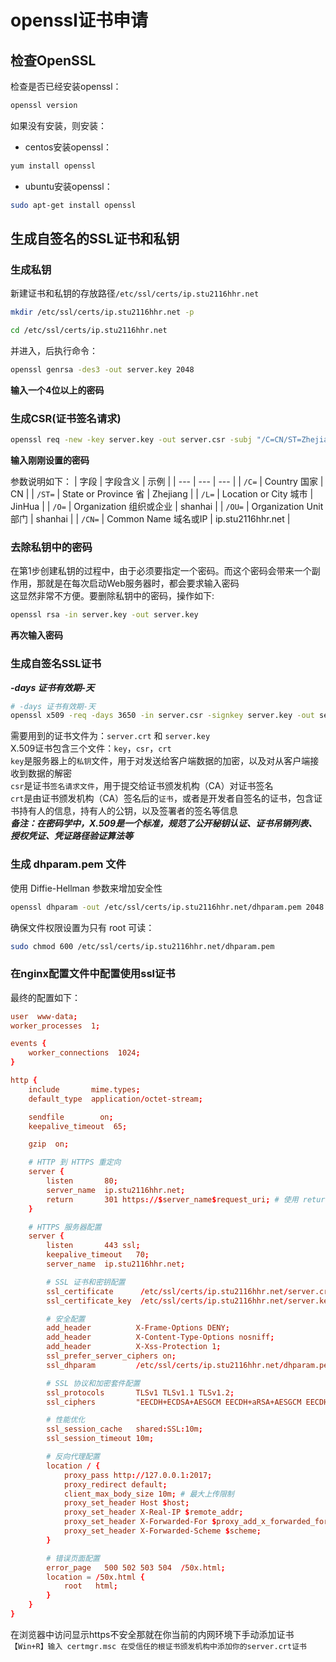 # openssl证书申请

## 检查OpenSSL
检查是否已经安装openssl：
```bash
openssl version
```
如果没有安装，则安装：  
- centos安装openssl：
```bash
yum install openssl
```
- ubuntu安装openssl：
```bash
sudo apt-get install openssl
```

## 生成自签名的SSL证书和私钥

### 生成私钥
新建证书和私钥的存放路径`/etc/ssl/certs/ip.stu2116hhr.net`
```bash
mkdir /etc/ssl/certs/ip.stu2116hhr.net -p
```
```bash
cd /etc/ssl/certs/ip.stu2116hhr.net
```
并进入，后执行命令：
```bash
openssl genrsa -des3 -out server.key 2048
```
**输入一个4位以上的密码**

### 生成CSR(证书签名请求)
```bash
openssl req -new -key server.key -out server.csr -subj "/C=CN/ST=Zhejiang/L=JinHua/O=shanhai/OU=shanhai/CN=ip.stu2116hhr.net"
```
**输入刚刚设置的密码**

参数说明如下：
| 字段 | 字段含义 | 示例 |
| --- | --- | --- |
| `/C=` | Country 国家 | CN |
| `/ST=` | State or Province 省 | Zhejiang |
| `/L=` | Location or City 城市 | JinHua |
| `/O=` | Organization 组织或企业 | shanhai |
| `/OU=` | Organization Unit 部门 | shanhai |
| `/CN=` | Common Name 域名或IP | ip.stu2116hhr.net |

### 去除私钥中的密码
在第1步创建私钥的过程中，由于必须要指定一个密码。而这个密码会带来一个副作用，那就是在每次启动Web服务器时，都会要求输入密码  
这显然非常不方便。要删除私钥中的密码，操作如下:
```bash
openssl rsa -in server.key -out server.key
```
**再次输入密码**

### 生成自签名SSL证书
***-days 证书有效期-天***
```bash
# -days 证书有效期-天
openssl x509 -req -days 3650 -in server.csr -signkey server.key -out server.crt
```
需要用到的证书文件为：`server.crt` 和 `server.key`  
X.509证书包含三个文件：`key`，`csr`，`crt`  
`key`是服务器上的`私钥`文件，用于对发送给客户端数据的加密，以及对从客户端接收到数据的解密  
`csr`是证书`签名请求文件`，用于提交给证书颁发机构（CA）对证书签名  
`crt`是由证书颁发机构（CA）签名后的`证书`，或者是开发者自签名的证书，包含证书持有人的信息，持有人的公钥，以及签署者的签名等信息  
***备注：在密码学中，X.509是一个标准，规范了公开秘钥认证、证书吊销列表、授权凭证、凭证路径验证算法等***

### 生成 dhparam.pem 文件
使用 Diffie-Hellman 参数来增加安全性
```bash
openssl dhparam -out /etc/ssl/certs/ip.stu2116hhr.net/dhparam.pem 2048
```
确保文件权限设置为只有 root 可读：
```bash
sudo chmod 600 /etc/ssl/certs/ip.stu2116hhr.net/dhparam.pem
```

### 在nginx配置文件中配置使用ssl证书
最终的配置如下：
```conf
user  www-data;
worker_processes  1;

events {
    worker_connections  1024;
}

http {
    include       mime.types;
    default_type  application/octet-stream;

    sendfile        on;
    keepalive_timeout  65;

    gzip  on;

    # HTTP 到 HTTPS 重定向
    server {
        listen       80;
        server_name  ip.stu2116hhr.net;
        return       301 https://$server_name$request_uri; # 使用 return 而不是 rewrite 可能更高效
    }

    # HTTPS 服务器配置
    server {
        listen       443 ssl;
        keepalive_timeout   70;
        server_name  ip.stu2116hhr.net;

        # SSL 证书和密钥配置
        ssl_certificate      /etc/ssl/certs/ip.stu2116hhr.net/server.crt;
        ssl_certificate_key  /etc/ssl/certs/ip.stu2116hhr.net/server.key;

        # 安全配置
        add_header          X-Frame-Options DENY;
        add_header          X-Content-Type-Options nosniff;
        add_header          X-Xss-Protection 1;
        ssl_prefer_server_ciphers on;
        ssl_dhparam         /etc/ssl/certs/ip.stu2116hhr.net/dhparam.pem;

        # SSL 协议和加密套件配置
        ssl_protocols       TLSv1 TLSv1.1 TLSv1.2;
        ssl_ciphers         "EECDH+ECDSA+AESGCM EECDH+aRSA+AESGCM EECDH+ECDSA+SHA384 EECDH+ECDSA+SHA256 EECDH+aRSA+SHA384 EECDH+aRSA+SHA256 EECDH+aRSA+RC4 EECDH EDH+aRSA !aNULL !eNULL !LOW !3DES !MD5 !EXP !PSK !SRP !DSS !RC4";

        # 性能优化
        ssl_session_cache   shared:SSL:10m;
        ssl_session_timeout 10m;

        # 反向代理配置
        location / {
            proxy_pass http://127.0.0.1:2017;  
            proxy_redirect default;
            client_max_body_size 10m; # 最大上传限制
            proxy_set_header Host $host;
            proxy_set_header X-Real-IP $remote_addr;
            proxy_set_header X-Forwarded-For $proxy_add_x_forwarded_for;
            proxy_set_header X-Forwarded-Scheme $scheme;
        }

        # 错误页面配置
        error_page   500 502 503 504  /50x.html;
        location = /50x.html {
            root   html;
        }
    }
}
```
在浏览器中访问显示https不安全那就在你当前的内网环境下手动添加证书  
`【Win+R】输入 certmgr.msc 在受信任的根证书颁发机构中添加你的server.crt证书`
